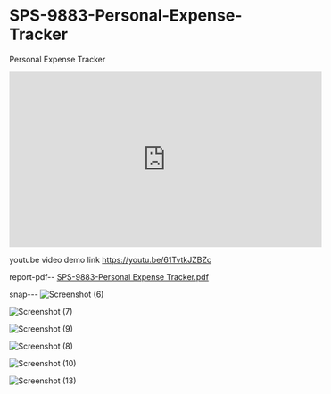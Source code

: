 

# SPS-9883-Personal-Expense-Tracker
Personal Expense Tracker
<iframe width="560" height="315" src="https://www.youtube.com/embed/61TvtkJZBZc" title="YouTube video player" frameborder="0" allow="accelerometer; autoplay; clipboard-write; encrypted-media; gyroscope; picture-in-picture" allowfullscreen></iframe>




youtube video demo link
https://youtu.be/61TvtkJZBZc

report-pdf--
[SPS-9883-Personal Expense Tracker.pdf](https://github.com/smartinternz02/SPS-9883-Personal-Expense-Tracker/files/6541381/SPS-9883-Personal.Expense.Tracker.pdf)



snap---
![Screenshot (6)](https://user-images.githubusercontent.com/74354902/119551494-55bc4a00-bdb7-11eb-933a-f85b4936ce58.png)

![Screenshot (7)](https://user-images.githubusercontent.com/74354902/119551692-8a300600-bdb7-11eb-91ad-2b8a62e73945.png)

![Screenshot (9)](https://user-images.githubusercontent.com/74354902/119551798-a764d480-bdb7-11eb-9ac9-162a3b2229ab.png)

![Screenshot (8)](https://user-images.githubusercontent.com/74354902/119551743-9ae07c00-bdb7-11eb-8619-bfab80bd9dcb.png)

![Screenshot (10)](https://user-images.githubusercontent.com/74354902/119551837-b21f6980-bdb7-11eb-8f8f-6799d73c71fe.png)

![Screenshot (13)](https://user-images.githubusercontent.com/74354902/119551849-b5b2f080-bdb7-11eb-9ea7-0f3d618be04a.png)
